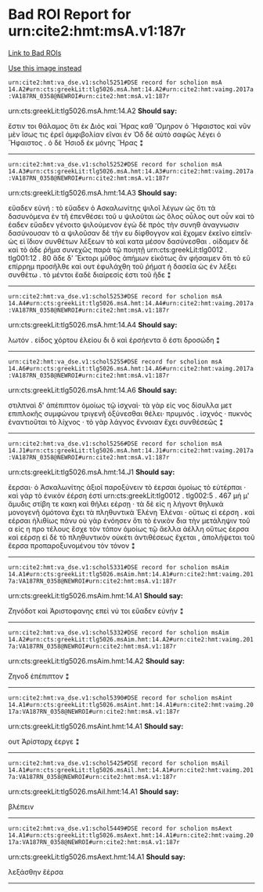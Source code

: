 
# Bad ROI Report for urn:cite2:hmt:msA.v1:187r
[Link to Bad ROIs](http://www.homermultitext.org/ict2/index.html?urn=urn:cite2:hmt:vaimg.2017a:VA187RN_0188@0.61311717,0.32614108,0.17133382,0.08132780&urn=urn:cite2:hmt:vaimg.2017a:VA187RN_0188@0.61035372,0.40373444,0.17796610,0.22240664&urn=urn:cite2:hmt:vaimg.2017a:VA187RN_0188@0.60980103,0.62365145,0.18680914,0.02863071&urn=urn:cite2:hmt:vaimg.2017a:VA187RN_0188@0.13854090,0.70594744,0.64996315,0.04094053&urn=urn:cite2:hmt:vaimg.2017a:VA187RN_0188@0.14001474,0.73029046,0.64259396,0.07856155&urn=urn:cite2:hmt:vaimg.2017a:VA187RN_0188@0.57258659,0.42060858,0.04974208,0.04315353&urn=urn:cite2:hmt:vaimg.2017a:VA187RN_0188@0.58603537,0.63457815,0.02560796,0.03347165&urn=urn:cite2:hmt:vaimg.2017a:VA187RN_0188@0.09322034,0.58838174,0.05784819,0.03167358&urn=urn:cite2:hmt:vaimg.2017a:VA187RN_0188@0.54366249,0.51493776,0.03481945,0.00912863&urn=urn:cite2:hmt:vaimg.2017a:VA187RN_0188@0.80103169,0.62531120,0.05913780,0.03402490)

[Use this image instead](http://www.homermultitext.org/ict2/index.html?urn=urn:cite2:hmt:vaimg.2017a:VA187RN_0358)

`urn:cite2:hmt:va_dse.v1:schol5251#DSE record for scholion msA 14.A2#urn:cts:greekLit:tlg5026.msA.hmt:14.A2#urn:cite2:hmt:vaimg.2017a:VA187RN_0358@NEWROI#urn:cite2:hmt:msA.v1:187r`

urn:cts:greekLit:tlg5026.msA.hmt:14.A2 **Should say:** 

 ἔστιν τοι θάλαμος
ὅτι ἐκ Διὸς καὶ Ἥρας καθ Ὅμηρoν ὁ Ἥφαιστος καὶ νῦν μὲν ἴσως τις ἐρεῖ ἀμφιβολίαν 								εῖναι ἐν Ὀδ  δὲ αὐτὸ σαφῶς λέγει ὁ Ἥφαιστος . ὁ δὲ Ἡσιοδ  ἐκ μόνης Ἥρας ⁑

-----

`urn:cite2:hmt:va_dse.v1:schol5252#DSE record for scholion msA 14.A3#urn:cts:greekLit:tlg5026.msA.hmt:14.A3#urn:cite2:hmt:vaimg.2017a:VA187RN_0358@NEWROI#urn:cite2:hmt:msA.v1:187r`

urn:cts:greekLit:tlg5026.msA.hmt:14.A3 **Should say:** 

 εὔαδεν εὐνή :
τὸ εὔαδεν ὁ Ασκαλωνίτης ψιλοῖ λέγων ὡς ὅτι τὰ δασυνόμενα ἐν τῆ 								ἐπενθέσει τοῦ υ ψιλοῦται ὡς ὅλος οὖλος ουτ  οὖν καὶ τὸ έαδεν εὔαδεν γένοιτο ψιλούμενον ἐγὼ δὲ πρὸς τὴν συνηθ  ἀναγνωσιν δασύνουσαν τὸ α ψιλοῦσαν δὲ τὴν ευ δίφθογγον καὶ ἔχομεν ἐκεῖνο εἰπεῖν· ὡς εἰ ἴδιον συνθέτων λέξεων τὸ καὶ 								κατα μέσον δασύνεσθαι . οίδαμεν δὲ καὶ τὸ άδε ῥῆμα συνεχῶς παρὰ τῷ ποιητῇ 									urn:cts:greekLit:tlg0012 . tlg001:12 . 80 									ἅδε δ' Ἕκτορι μῦθος ἀπήμων 								 εἰκότως ἂν φήσαιμεν ὅτι τὸ εῦ επίρρημ  προσῆλθε καὶ ουτ  ἐφυλάχθη τοῦ ῥήματ  ἡ δασεῖα ὡς ἐν λέξει συνθέτω . τὸ μέντοι ἔαδὲ διαίρεσίς ἐστι τοῦ ῆδε ⁑

-----

`urn:cite2:hmt:va_dse.v1:schol5253#DSE record for scholion msA 14.A4#urn:cts:greekLit:tlg5026.msA.hmt:14.A4#urn:cite2:hmt:vaimg.2017a:VA187RN_0358@NEWROI#urn:cite2:hmt:msA.v1:187r`

urn:cts:greekLit:tlg5026.msA.hmt:14.A4 **Should say:** 

 λωτόν .
εἰδος χόρτου ἐλείου δι ὃ καὶ ἑρσήεντα ὅ ἐστι δροσώδη ⁑

-----

`urn:cite2:hmt:va_dse.v1:schol5255#DSE record for scholion msA 14.A6#urn:cts:greekLit:tlg5026.msA.hmt:14.A6#urn:cite2:hmt:vaimg.2017a:VA187RN_0358@NEWROI#urn:cite2:hmt:msA.v1:187r`

urn:cts:greekLit:tlg5026.msA.hmt:14.A6 **Should say:** 

 στιλπναὶ δ' ἀπέπιπτον ὁμοίως τῷ ἰσχναὶ·
τὰ γὰρ εἰς νος δίσυλλα   μετ επιπλοκῆς συμφώνου τριγενῆ ὀξύνεσθαι θέλει· πρυμνός . ἰσχνός · πυκνὸς ἐναντιοῦται τὸ λίχνος · τὸ γὰρ λάγνος ἔννοιαν ἔχει συνθέσεῶς 								 ⁑

-----

`urn:cite2:hmt:va_dse.v1:schol5256#DSE record for scholion msA 14.J1#urn:cts:greekLit:tlg5026.msA.hmt:14.J1#urn:cite2:hmt:vaimg.2017a:VA187RN_0358@NEWROI#urn:cite2:hmt:msA.v1:187r`

urn:cts:greekLit:tlg5026.msA.hmt:14.J1 **Should say:** 

 ἕερσαι·
ὁ Ἀσκαλωνίτης  ἀξιοῖ παροξύνειν τὸ έερσαι ὁμοίως τὸ εὐτέρπαι · καὶ γὰρ 								τὸ ἑνικὸν ἐέρση ἐστί 									urn:cts:greekLit:tlg0012 . tlg002:5 . 467 									μή μ' ἄμυδις στίβη τε κακη καὶ θήλει εέρσῃ 								 · τὰ δὲ εἰς η λήγοντ  θηλυκὰ μονογενῆ ὁμότονα ἔχει τὰ πληθυντικὰ Ἑλένη Ἑλέναι · οὕτως εἰ εέρση . καὶ εέρσαι ἠλιθίως πάνυ οὐ γὰρ ἐνόησεν ὅτι τὸ ἑνικὸν δια τὴν μετάληψιν τοῦ α εἰς η προ τέλους ἔσχε τὸν τόπον ὁμοίως τῷ ἄελλα ἀέλλη οὕτως έερσα καὶ εέρσῃ εἰ δὲ τὸ πληθυντικὸν οὐκέτι ἀντιθέσεως 								ἔχεται , ἀπολήψεται τοῦ ἔερσα προπαροξυνομένου τὸν τόνον ⁑

-----

`urn:cite2:hmt:va_dse.v1:schol5331#DSE record for scholion msAim 14.A1#urn:cts:greekLit:tlg5026.msAim.hmt:14.A1#urn:cite2:hmt:vaimg.2017a:VA187RN_0358@NEWROI#urn:cite2:hmt:msA.v1:187r`

urn:cts:greekLit:tlg5026.msAim.hmt:14.A1 **Should say:** 

 Ζηνόδοτ  καὶ Ἀριστοφανης επεὶ νύ τοι εὔαδεν εὐνήν ⁑

-----

`urn:cite2:hmt:va_dse.v1:schol5332#DSE record for scholion msAim 14.A2#urn:cts:greekLit:tlg5026.msAim.hmt:14.A2#urn:cite2:hmt:vaimg.2017a:VA187RN_0358@NEWROI#urn:cite2:hmt:msA.v1:187r`

urn:cts:greekLit:tlg5026.msAim.hmt:14.A2 **Should say:** 

 Ζηνοδ  ἐπέπιπτον ⁑

-----

`urn:cite2:hmt:va_dse.v1:schol5390#DSE record for scholion msAint 14.A1#urn:cts:greekLit:tlg5026.msAint.hmt:14.A1#urn:cite2:hmt:vaimg.2017a:VA187RN_0358@NEWROI#urn:cite2:hmt:msA.v1:187r`

urn:cts:greekLit:tlg5026.msAint.hmt:14.A1 **Should say:** 

 ουτ  Ἀρίσταρχ  έεργε ⁑

-----

`urn:cite2:hmt:va_dse.v1:schol5425#DSE record for scholion msAil 14.A1#urn:cts:greekLit:tlg5026.msAil.hmt:14.A1#urn:cite2:hmt:vaimg.2017a:VA187RN_0358@NEWROI#urn:cite2:hmt:msA.v1:187r`

urn:cts:greekLit:tlg5026.msAil.hmt:14.A1 **Should say:** 

 βλέπειν

-----

`urn:cite2:hmt:va_dse.v1:schol5449#DSE record for scholion msAext 14.A1#urn:cts:greekLit:tlg5026.msAext.hmt:14.A1#urn:cite2:hmt:vaimg.2017a:VA187RN_0358@NEWROI#urn:cite2:hmt:msA.v1:187r`

urn:cts:greekLit:tlg5026.msAext.hmt:14.A1 **Should say:** 

 λεξάσθην ἕἐρσα

-----


